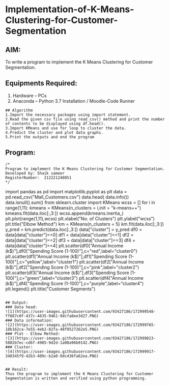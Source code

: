 # Implementation-of-K-Means-Clustering-for-Customer-Segmentation

## AIM:
To write a program to implement the K Means Clustering for Customer Segmentation.

## Equipments Required:
1. Hardware – PCs
2. Anaconda – Python 3.7 Installation / Moodle-Code Runner
```
## Algorithm
1.Import the necessary packages using import statement.
2.Read the given csv file using read_csv() method and print the number of contents to be displayed using df.head().
3.Import KMeans and use for loop to cluster the data.
4.Predict the cluster and plot data graphs.
5.Print the outputs and end the program
```
## Program:
```
/*
Program to implement the K Means Clustering for Customer Segmentation.
Developed by: Shaik sameer
RegisterNumber:  212221240051
*/
```
import pandas as pd
import matplotlib.pyplot as plt
data = pd.read_csv("Mall_Customers.csv")
data.head(
data.info())
data.isnull().sum()
from sklearn.cluster import KMeans
wcss = []
for i in range(1,11):
    kmeans = KMeans(n_clusters = i,init = "k-means++")
    kmeans.fit(data.iloc[:,3:])
    wcss.append(kmeans.inertia_)
plt.plot(range(1,11),wcss)
plt.xlabel("No. of Clusters")
plt.ylabel("wcss")
plt.title("Elbow Method")
km = KMeans(n_clusters = 5)
km.fit(data.iloc[:,3:])
y_pred = km.predict(data.iloc[:,3:])
data["cluster"] = y_pred
df0 = data[data["cluster"]==0]
df1 = data[data["cluster"]==1]
df2 = data[data["cluster"]==2]
df3 = data[data["cluster"]==3]
df4 = data[data["cluster"]==4]
plt.scatter(df0["Annual Income (k$)"],df0["Spending Score (1-100)"],c="red",label="cluster0")
plt.scatter(df1["Annual Income (k$)"],df1["Spending Score (1-100)"],c="yellow",label="cluster1")
plt.scatter(df2["Annual Income (k$)"],df2["Spending Score (1-100)"],c="pink",label="cluster2")
plt.scatter(df3["Annual Income (k$)"],df3["Spending Score (1-100)"],c="green",label="cluster3")
plt.scatter(df4["Annual Income (k$)"],df4["Spending Score (1-100)"],c="purple",label="cluster4")
plt.legend()
plt.title("Customer Segments")
```

## Output:
### Data head:
![1](https://user-images.githubusercontent.com/93427186/172999548-ff887c0f-437c-4635-9461-9dcfa8ee3d27.PNG)
### Data information:
![2](https://user-images.githubusercontent.com/93427186/172999765-18b162ca-7e55-4eb2-82fa-48f9527262e5.PNG)
### Plot - Elbow Method:
![3](https://user-images.githubusercontent.com/93427186/172999823-5802b7ec-cd6f-4985-9d2d-1a00a96b9142.PNG)
### Cluster:
![4](https://user-images.githubusercontent.com/93427186/172999917-340345f9-42b3-409c-b2a0-9dc436fa62ea.PNG)


## Result:
Thus the program to implement the K Means Clustering for Customer Segmentation is written and verified using python programming.
